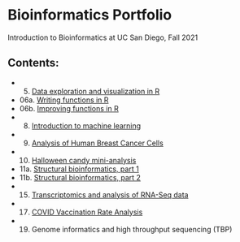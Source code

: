 # Bioinformatics Portfolio

Introduction to Bioinformatics at UC San Diego, Fall 2021

## Contents:

- 05. [Data exploration and visualization in R]()
- 06a. [Writing functions in R]()
- 06b. [Improving functions in R]()
- 08. [Introduction to machine learning]()
- 09. [Analysis of Human Breast Cancer Cells]()
- 10. [Halloween candy mini-analysis]()
- 11a. [Structural bioinformatics, part 1]()
- 11b. [Structural bioinformatics, part 2]()
- 15. [Transcriptomics and analysis of RNA-Seq data]()
- 17. [COVID Vaccination Rate Analysis]()
- 19. Genome informatics and high throughput sequencing (TBP)


